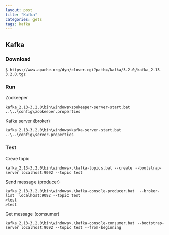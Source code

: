 ```yaml
---
layout: post
title: "Kafka"
categories: gets
tags: kafka
---
```


## Kafka

### Download
```
$ https://www.apache.org/dyn/closer.cgi?path=/kafka/3.2.0/kafka_2.13-3.2.0.tgz 
```

### Run

Zookeeper
```
kafka_2.13-3.2.0\bin\windows>zookeeper-server-start.bat ..\..\config\zookeeper.properties
```

Kafka server (broker)
```
kafka_2.13-3.2.0\bin\windows>kafka-server-start.bat ..\..\config\server.properties
```

### Test

Creae topic
```
kafka_2.13-3.2.0\bin\windows>.\kafka-topics.bat --create --bootstrap-server localhost:9092 --topic test
```

Send message (producer)
```
kafka_2.13-3.2.0\bin\windows>.\kafka-console-producer.bat  --broker-list  localhost:9092 --topic test
>test
>test
```

Get message (comsumer)
```
kafka_2.13-3.2.0\bin\windows>.\kafka-console-consumer.bat --bootstrap-server localhost:9092 --topic test --from-beginning
```
